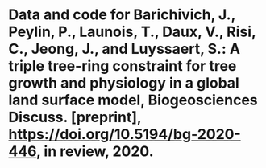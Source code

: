 # Data and code for Barichivich, J., Peylin, P., Launois, T., Daux, V., Risi, C., Jeong, J., and Luyssaert, S.: A triple tree-ring constraint for tree growth and physiology in a global land surface model, Biogeosciences Discuss. [preprint], https://doi.org/10.5194/bg-2020-446, in review, 2020. 
